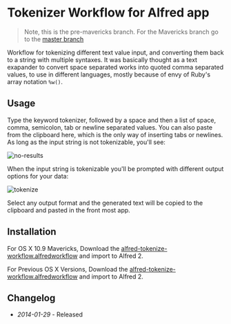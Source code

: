 # Tokenizer Workflow for Alfred app

> Note, this is the pre-mavericks branch. For the Mavericks branch go to the [master branch](https://github.com/ramiroaraujo/alfred-transmit-workflow)

Workflow for tokenizing different text value input, and converting them back to a string with multiple syntaxes. It was basically thought as a text exapander to convert
space separated works into quoted comma separated values, to use in different languages, mostly because of envy of Ruby's array notation ```%w()```.

## Usage
Type the keyword tokenizer, followed by a space and then a list of space, comma, semicolon, tab or newline separated values.
You can also paste from the clipboard here, which is the only way of inserting tabs or newlines. As long as the input
string is not tokenizable, you'll see:

![no-results](https://raw.github.com/ramiroaraujo/alfred-tokenize-workflow/master/screenshots/no-results.png)

When the input string is tokenizable you'll be prompted with different output options for your data:

![tokenize](https://raw.github.com/ramiroaraujo/alfred-tokenize-workflow/master/screenshots/tokenize.png)

Select any output format and the generated text will be copied to the clipboard and pasted in the front most app.

## Installation
For OS X 10.9 Mavericks, Download the [alfred-tokenize-workflow.alfredworkflow](https://github.com/ramiroaraujo/alfred-tokenize-workflow/raw/master/alfred-tokenize-workflow.alfredworkflow) and import to Alfred 2.

For Previous OS X Versions, Download the [alfred-tokenize-workflow.alfredworkflow](https://github.com/ramiroaraujo/alfred-tokenize-workflow/raw/pre-mavericks/alfred-tokenize-workflow.alfredworkflow) and import to Alfred 2.

## Changelog
* _2014-01-29_ - Released